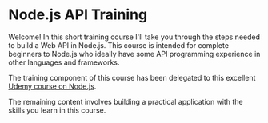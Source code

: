 # Node.js API Training

Welcome! In this short training course I'll take you through the steps needed to build a Web API in Node.js. This course is intended for complete beginners to Node.js who ideally have some API programming experience in other languages and frameworks.

The training component of this course has been delegated to this excellent [Udemy course on Node.js](https://www.udemy.com/the-complete-nodejs-developer-course-2).

The remaining content involves building a practical application with the skills you learn in this course.



